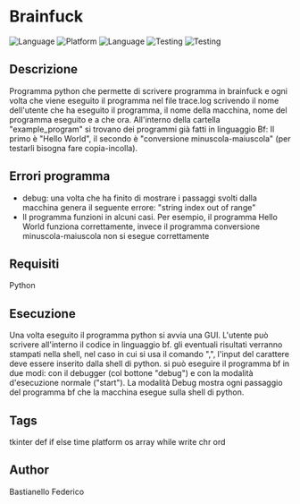 # Brainfuck

![Language](https://img.shields.io/badge/Spellcheck-Pass-green?style=flat)
![Platform](https://img.shields.io/badge/OS%20platform%20supported-Windows-blue?style=flat)
![Language](https://img.shields.io/badge/Language-Python-yellowgreen?style=flat) 
![Testing](https://img.shields.io/badge/PEP8%20CheckOnline-Passing-green)
![Testing](https://img.shields.io/badge/Test-Pass-red)

## Descrizione

Programma python che permette di scrivere programma in brainfuck e ogni volta che viene eseguito il programma nel file trace.log scrivendo il nome dell'utente che ha eseguito il programma, il nome della macchina, nome del programma eseguito e a che ora. All'interno della cartella "example_program" si trovano dei programmi già
fatti in linguaggio Bf: Il primo è "Hello World", il secondo è "conversione minuscola-maiuscola" (per testarli bisogna fare copia-incolla).

## Errori programma
 - debug: una volta che ha finito di mostrare i passaggi svolti dalla macchina genera
   il seguente errore: "string index out of range"
 - Il programma funzioni in alcuni casi. Per esempio, il programma Hello World
   funziona correttamente, invece il programma conversione minuscola-maiuscola non si esegue correttamente

 
## Requisiti

Python

## Esecuzione

Una volta eseguito il programma python si avvia una GUI. L'utente può scrivere all'interno il codice in linguaggio bf. gli eventuali risultati verranno stampati nella shell, nel caso in cui si usa il comando ",", l'input del carattere deve essere inserito dalla shell di python. si può eseguire il programma bf in due modi: con il debugger (col bottone "debug") e con la modalità d'esecuzione normale ("start"). La modalità Debug mostra ogni passaggio del programma bf che la macchina esegue sulla shell di python.    

## Tags

tkinter def if else time platform os array while write chr ord 

## Author

Bastianello Federico
